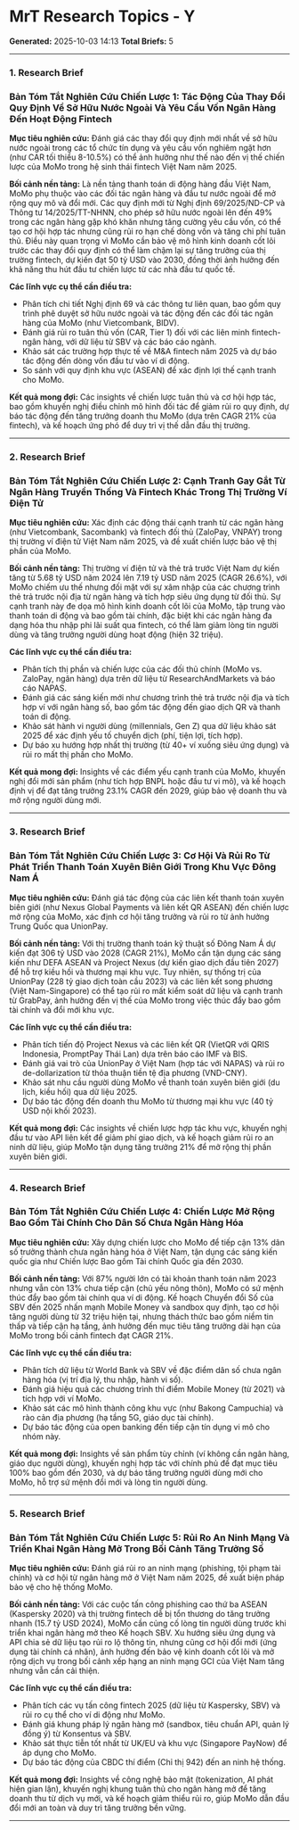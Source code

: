 # MrT Research Topics - Y

**Generated:** 2025-10-03 14:13
**Total Briefs:** 5

---

### 1. Research Brief

### Bản Tóm Tắt Nghiên Cứu Chiến Lược 1: Tác Động Của Thay Đổi Quy Định Về Sở Hữu Nước Ngoài Và Yêu Cầu Vốn Ngân Hàng Đến Hoạt Động Fintech

**Mục tiêu nghiên cứu:** Đánh giá các thay đổi quy định mới nhất về sở hữu nước ngoài trong các tổ chức tín dụng và yêu cầu vốn nghiêm ngặt hơn (như CAR tối thiểu 8-10.5%) có thể ảnh hưởng như thế nào đến vị thế chiến lược của MoMo trong hệ sinh thái fintech Việt Nam năm 2025.

**Bối cảnh nền tảng:** Là nền tảng thanh toán di động hàng đầu Việt Nam, MoMo phụ thuộc vào các đối tác ngân hàng và đầu tư nước ngoài để mở rộng quy mô và đổi mới. Các quy định mới từ Nghị định 69/2025/ND-CP và Thông tư 14/2025/TT-NHNN, cho phép sở hữu nước ngoài lên đến 49% trong các ngân hàng gặp khó khăn nhưng tăng cường yêu cầu vốn, có thể tạo cơ hội hợp tác nhưng cũng rủi ro hạn chế dòng vốn và tăng chi phí tuân thủ. Điều này quan trọng vì MoMo cần bảo vệ mô hình kinh doanh cốt lõi trước các thay đổi quy định có thể làm chậm lại sự tăng trưởng của thị trường fintech, dự kiến đạt 50 tỷ USD vào 2030, đồng thời ảnh hưởng đến khả năng thu hút đầu tư chiến lược từ các nhà đầu tư quốc tế.

**Các lĩnh vực cụ thể cần điều tra:** 
- Phân tích chi tiết Nghị định 69 và các thông tư liên quan, bao gồm quy trình phê duyệt sở hữu nước ngoài và tác động đến các đối tác ngân hàng của MoMo (như Vietcombank, BIDV).
- Đánh giá rủi ro tuân thủ vốn (CAR, Tier 1) đối với các liên minh fintech-ngân hàng, với dữ liệu từ SBV và các báo cáo ngành.
- Khảo sát các trường hợp thực tế về M&A fintech năm 2025 và dự báo tác động đến dòng vốn đầu tư vào ví di động.
- So sánh với quy định khu vực (ASEAN) để xác định lợi thế cạnh tranh cho MoMo.

**Kết quả mong đợi:** Các insights về chiến lược tuân thủ và cơ hội hợp tác, bao gồm khuyến nghị điều chỉnh mô hình đối tác để giảm rủi ro quy định, dự báo tác động đến tăng trưởng doanh thu MoMo (dựa trên CAGR 21% của fintech), và kế hoạch ứng phó để duy trì vị thế dẫn đầu thị trường.

---

### 2. Research Brief

### Bản Tóm Tắt Nghiên Cứu Chiến Lược 2: Cạnh Tranh Gay Gắt Từ Ngân Hàng Truyền Thống Và Fintech Khác Trong Thị Trường Ví Điện Tử

**Mục tiêu nghiên cứu:** Xác định các động thái cạnh tranh từ các ngân hàng (như Vietcombank, Sacombank) và fintech đối thủ (ZaloPay, VNPAY) trong thị trường ví điện tử Việt Nam năm 2025, và đề xuất chiến lược bảo vệ thị phần của MoMo.

**Bối cảnh nền tảng:** Thị trường ví điện tử và thẻ trả trước Việt Nam dự kiến tăng từ 5.68 tỷ USD năm 2024 lên 7.19 tỷ USD năm 2025 (CAGR 26.6%), với MoMo chiếm ưu thế nhưng đối mặt với sự xâm nhập của các chương trình thẻ trả trước nội địa từ ngân hàng và tích hợp siêu ứng dụng từ đối thủ. Sự cạnh tranh này đe dọa mô hình kinh doanh cốt lõi của MoMo, tập trung vào thanh toán di động và bao gồm tài chính, đặc biệt khi các ngân hàng đa dạng hóa thu nhập phi lãi suất qua fintech, có thể làm giảm lòng tin người dùng và tăng trưởng người dùng hoạt động (hiện 32 triệu).

**Các lĩnh vực cụ thể cần điều tra:** 
- Phân tích thị phần và chiến lược của các đối thủ chính (MoMo vs. ZaloPay, ngân hàng) dựa trên dữ liệu từ ResearchAndMarkets và báo cáo NAPAS.
- Đánh giá các sáng kiến mới như chương trình thẻ trả trước nội địa và tích hợp ví với ngân hàng số, bao gồm tác động đến giao dịch QR và thanh toán di động.
- Khảo sát hành vi người dùng (millennials, Gen Z) qua dữ liệu khảo sát 2025 để xác định yếu tố chuyển dịch (phí, tiện lợi, tích hợp).
- Dự báo xu hướng hợp nhất thị trường (từ 40+ ví xuống siêu ứng dụng) và rủi ro mất thị phần cho MoMo.

**Kết quả mong đợi:** Insights về các điểm yếu cạnh tranh của MoMo, khuyến nghị đổi mới sản phẩm (như tích hợp BNPL hoặc đầu tư vi mô), và kế hoạch định vị để đạt tăng trưởng 23.1% CAGR đến 2029, giúp bảo vệ doanh thu và mở rộng người dùng mới.

---

### 3. Research Brief

### Bản Tóm Tắt Nghiên Cứu Chiến Lược 3: Cơ Hội Và Rủi Ro Từ Phát Triển Thanh Toán Xuyên Biên Giới Trong Khu Vực Đông Nam Á

**Mục tiêu nghiên cứu:** Đánh giá tác động của các liên kết thanh toán xuyên biên giới (như Nexus Global Payments và liên kết QR ASEAN) đến chiến lược mở rộng của MoMo, xác định cơ hội tăng trưởng và rủi ro từ ảnh hưởng Trung Quốc qua UnionPay.

**Bối cảnh nền tảng:** Với thị trường thanh toán kỹ thuật số Đông Nam Á dự kiến đạt 306 tỷ USD vào 2028 (CAGR 21%), MoMo cần tận dụng các sáng kiến như DEFA ASEAN và Project Nexus (dự kiến giao dịch đầu tiên 2027) để hỗ trợ kiều hối và thương mại khu vực. Tuy nhiên, sự thống trị của UnionPay (228 tỷ giao dịch toàn cầu 2023) và các liên kết song phương (Việt Nam-Singapore) có thể tạo rủi ro mất kiểm soát dữ liệu và cạnh tranh từ GrabPay, ảnh hưởng đến vị thế của MoMo trong việc thúc đẩy bao gồm tài chính và đổi mới khu vực.

**Các lĩnh vực cụ thể cần điều tra:** 
- Phân tích tiến độ Project Nexus và các liên kết QR (VietQR với QRIS Indonesia, PromptPay Thái Lan) dựa trên báo cáo IMF và BIS.
- Đánh giá vai trò của UnionPay ở Việt Nam (hợp tác với NAPAS) và rủi ro de-dollarization từ thỏa thuận tiền tệ địa phương (VND-CNY).
- Khảo sát nhu cầu người dùng MoMo về thanh toán xuyên biên giới (du lịch, kiều hối) qua dữ liệu 2025.
- Dự báo tác động đến doanh thu MoMo từ thương mại khu vực (40 tỷ USD nội khối 2023).

**Kết quả mong đợi:** Các insights về chiến lược hợp tác khu vực, khuyến nghị đầu tư vào API liên kết để giảm phí giao dịch, và kế hoạch giảm rủi ro an ninh dữ liệu, giúp MoMo tận dụng tăng trưởng 21% để mở rộng thị phần xuyên biên giới.

---

### 4. Research Brief

### Bản Tóm Tắt Nghiên Cứu Chiến Lược 4: Chiến Lược Mở Rộng Bao Gồm Tài Chính Cho Dân Số Chưa Ngân Hàng Hóa

**Mục tiêu nghiên cứu:** Xây dựng chiến lược cho MoMo để tiếp cận 13% dân số trưởng thành chưa ngân hàng hóa ở Việt Nam, tận dụng các sáng kiến quốc gia như Chiến lược Bao gồm Tài chính Quốc gia đến 2030.

**Bối cảnh nền tảng:** Với 87% người lớn có tài khoản thanh toán năm 2023 nhưng vẫn còn 13% chưa tiếp cận (chủ yếu nông thôn), MoMo có sứ mệnh thúc đẩy bao gồm tài chính qua ví di động. Kế hoạch Chuyển đổi Số của SBV đến 2025 nhấn mạnh Mobile Money và sandbox quy định, tạo cơ hội tăng người dùng từ 32 triệu hiện tại, nhưng thách thức bao gồm niềm tin thấp và tiếp cận hạ tầng, ảnh hưởng đến mục tiêu tăng trưởng dài hạn của MoMo trong bối cảnh fintech đạt CAGR 21%.

**Các lĩnh vực cụ thể cần điều tra:** 
- Phân tích dữ liệu từ World Bank và SBV về đặc điểm dân số chưa ngân hàng hóa (vị trí địa lý, thu nhập, hành vi số).
- Đánh giá hiệu quả các chương trình thí điểm Mobile Money (từ 2021) và tích hợp với ví MoMo.
- Khảo sát các mô hình thành công khu vực (như Bakong Campuchia) và rào cản địa phương (hạ tầng 5G, giáo dục tài chính).
- Dự báo tác động của open banking đến tiếp cận tín dụng vi mô cho nhóm này.

**Kết quả mong đợi:** Insights về sản phẩm tùy chỉnh (ví không cần ngân hàng, giáo dục người dùng), khuyến nghị hợp tác với chính phủ để đạt mục tiêu 100% bao gồm đến 2030, và dự báo tăng trưởng người dùng mới cho MoMo, hỗ trợ sứ mệnh đổi mới và lòng tin người dùng.

---

### 5. Research Brief

### Bản Tóm Tắt Nghiên Cứu Chiến Lược 5: Rủi Ro An Ninh Mạng Và Triển Khai Ngân Hàng Mở Trong Bối Cảnh Tăng Trưởng Số

**Mục tiêu nghiên cứu:** Đánh giá rủi ro an ninh mạng (phishing, tội phạm tài chính) và cơ hội từ ngân hàng mở ở Việt Nam năm 2025, đề xuất biện pháp bảo vệ cho hệ thống MoMo.

**Bối cảnh nền tảng:** Với các cuộc tấn công phishing cao thứ ba ASEAN (Kaspersky 2020) và thị trường fintech dễ bị tổn thương do tăng trưởng nhanh (15.7 tỷ USD 2024), MoMo cần củng cố lòng tin người dùng trước khi triển khai ngân hàng mở theo Kế hoạch SBV. Xu hướng siêu ứng dụng và API chia sẻ dữ liệu tạo rủi ro lộ thông tin, nhưng cũng cơ hội đổi mới (ứng dụng tài chính cá nhân), ảnh hưởng đến bảo vệ kinh doanh cốt lõi và mở rộng dịch vụ trong bối cảnh xếp hạng an ninh mạng GCI của Việt Nam tăng nhưng vẫn cần cải thiện.

**Các lĩnh vực cụ thể cần điều tra:** 
- Phân tích các vụ tấn công fintech 2025 (dữ liệu từ Kaspersky, SBV) và rủi ro cụ thể cho ví di động như MoMo.
- Đánh giá khung pháp lý ngân hàng mở (sandbox, tiêu chuẩn API, quản lý đồng ý) từ Konsentus và SBV.
- Khảo sát thực tiễn tốt nhất từ UK/EU và khu vực (Singapore PayNow) để áp dụng cho MoMo.
- Dự báo tác động của CBDC thí điểm (Chỉ thị 942) đến an ninh hệ thống.

**Kết quả mong đợi:** Insights về công nghệ bảo mật (tokenization, AI phát hiện gian lận), khuyến nghị khung tuân thủ cho ngân hàng mở để tăng doanh thu từ dịch vụ mới, và kế hoạch giảm thiểu rủi ro, giúp MoMo dẫn đầu đổi mới an toàn và duy trì tăng trưởng bền vững.

---

